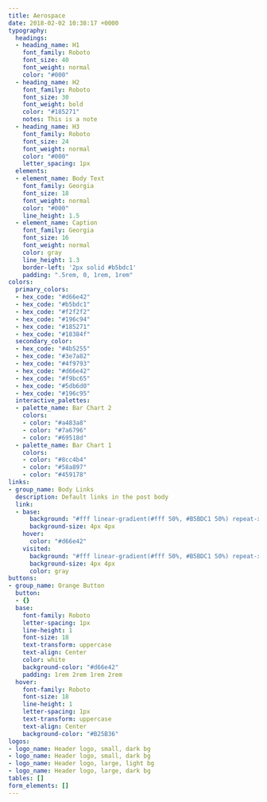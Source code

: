 ```yaml
---
title: Aerospace
date: 2018-02-02 10:38:17 +0000
typography:
  headings:
  - heading_name: H1
    font_family: Roboto
    font_size: 40
    font_weight: normal
    color: "#000"
  - heading_name: H2
    font_family: Roboto
    font_size: 30
    font_weight: bold
    color: "#185271"
    notes: This is a note
  - heading_name: H3
    font_family: Roboto
    font_size: 24
    font_weight: normal
    color: "#000"
    letter_spacing: 1px
  elements:
  - element_name: Body Text
    font_family: Georgia
    font_size: 18
    font_weight: normal
    color: "#000"
    line_height: 1.5
  - element_name: Caption
    font_family: Georgia
    font_size: 16
    font_weight: normal
    color: gray
    line_height: 1.3
    border-left: '2px solid #b5bdc1'
    padding: ".5rem, 0, 1rem, 1rem"
colors:
  primary_colors:
  - hex_code: "#d66e42"
  - hex_code: "#b5bdc1"
  - hex_code: "#f2f2f2"
  - hex_code: "#196c94"
  - hex_code: "#185271"
  - hex_code: "#18384f"
  secondary_color:
  - hex_code: "#4b5255"
  - hex_code: "#3e7a82"
  - hex_code: "#4f9793"
  - hex_code: "#d66e42"
  - hex_code: "#f9bc65"
  - hex_code: "#5db6d0"
  - hex_code: "#196c95"
  interactive_palettes:
  - palette_name: Bar Chart 2
    colors:
    - color: "#a483a8"
    - color: "#7a6796"
    - color: "#69518d"
  - palette_name: Bar Chart 1
    colors:
    - color: "#8cc4b4"
    - color: "#58a897"
    - color: "#459178"
links:
- group_name: Body Links
  description: Default links in the post body
  link:
  - base:
      background: "#fff linear-gradient(#fff 50%, #B5BDC1 50%) repeat-x 0 100%"
      background-size: 4px 4px
    hover:
      color: "#d66e42"
    visited:
      background: "#fff linear-gradient(#fff 50%, #B5BDC1 50%) repeat-x 0 100%"
      background-size: 4px 4px
      color: gray
buttons:
- group_name: Orange Button
  button:
  - {}
  base:
    font-family: Roboto
    letter-spacing: 1px
    line-height: 1
    font-size: 18
    text-transform: uppercase
    text-align: Center
    color: white
    background-color: "#d66e42"
    padding: 1rem 2rem 1rem 2rem
  hover:
    font-family: Roboto
    font-size: 18
    line-height: 1
    letter-spacing: 1px
    text-transform: uppercase
    text-align: Center
    background-color: "#B25B36"
logos:
- logo_name: Header logo, small, dark bg
- logo_name: Header logo, small, dark bg
- logo_name: Header logo, large, light bg
- logo_name: Header logo, large, dark bg
tables: []
form_elements: []
---
```

